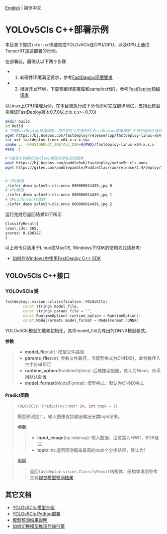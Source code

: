 [English](README.md) | 简体中文
# YOLOv5Cls C++部署示例

本目录下提供`infer.cc`快速完成YOLOv5Cls在CPU/GPU，以及GPU上通过TensorRT加速部署的示例。

在部署前，需确认以下两个步骤

- 1. 软硬件环境满足要求，参考[FastDeploy环境要求](../../../../../docs/cn/build_and_install/download_prebuilt_libraries.md)  
- 2. 根据开发环境，下载预编译部署库和samples代码，参考[FastDeploy预编译库](../../../../../docs/cn/build_and_install/download_prebuilt_libraries.md)

以Linux上CPU推理为例，在本目录执行如下命令即可完成编译测试，支持此模型需保证FastDeploy版本0.7.0以上(x.x.x>=0.7.0)

```bash
mkdir build
cd build
# 下载FastDeploy预编译库，用户可在上文提到的`FastDeploy预编译库`中自行选择合适的版本使用
wget https://bj.bcebos.com/fastdeploy/release/cpp/fastdeploy-linux-x64-x.x.x.tgz
tar xvf fastdeploy-linux-x64-x.x.x.tgz
cmake .. -DFASTDEPLOY_INSTALL_DIR=${PWD}/fastdeploy-linux-x64-x.x.x
make -j

#下载官方转换好的yolov5模型文件和测试图片
wget https://bj.bcebos.com/paddlehub/fastdeploy/yolov5n-cls.onnx
wget https://gitee.com/paddlepaddle/PaddleClas/raw/release/2.4/deploy/images/ImageNet/ILSVRC2012_val_00000010.jpeg


# CPU推理
./infer_demo yolov5n-cls.onnx 000000014439.jpg 0
# GPU推理
./infer_demo yolov5n-cls.onnx 000000014439.jpg 1
# GPU上TensorRT推理
./infer_demo yolov5n-cls.onnx 000000014439.jpg 2
```

运行完成后返回结果如下所示
```bash
ClassifyResult(
label_ids: 265,
scores: 0.196327,
)
```

以上命令只适用于Linux或MacOS, Windows下SDK的使用方式请参考:  
- [如何在Windows中使用FastDeploy C++ SDK](../../../../../docs/cn/faq/use_sdk_on_windows.md)

## YOLOv5Cls C++接口

### YOLOv5Cls类

```c++
fastdeploy::vision::classification::YOLOv5Cls(
        const string& model_file,
        const string& params_file = "",
        const RuntimeOption& runtime_option = RuntimeOption(),
        const ModelFormat& model_format = ModelFormat::ONNX)
```

YOLOv5Cls模型加载和初始化，其中model_file为导出的ONNX模型格式。

**参数**

> * **model_file**(str): 模型文件路径
> * **params_file**(str): 参数文件路径，当模型格式为ONNX时，此参数传入空字符串即可
> * **runtime_option**(RuntimeOption): 后端推理配置，默认为None，即采用默认配置
> * **model_format**(ModelFormat): 模型格式，默认为ONNX格式

#### Predict函数

> ```c++
> YOLOv5Cls::Predict(cv::Mat* im, int topk = 1)
> ```
>
> 模型预测接口，输入图像直接输出输出分类topk结果。
>
> **参数**
>
> > * **input_image**(np.ndarray): 输入数据，注意需为HWC，BGR格式
> > * **topk**(int):返回预测概率最高的topk个分类结果，默认为1


> **返回**
>
> > 返回`fastdeploy.vision.ClassifyResult`结构体，结构体说明参考文档[视觉模型预测结果](../../../../../docs/api/vision_results/)


## 其它文档

- [YOLOv5Cls 模型介绍](..)
- [YOLOv5Cls Python部署](../python)
- [模型预测结果说明](../../../../../docs/api/vision_results/)
- [如何切换模型推理后端引擎](../../../../../docs/cn/faq/how_to_change_backend.md)
